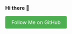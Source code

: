 ### Hi there 👋

<a href="https://github.com/YourUsername" class="button">Follow Me on GitHub</a>

<style>
.button {
  display: inline-block;
  padding: 10px 20px;
  font-size: 16px;
  background-color: #4CAF50;
  color: #fff;
  text-align: center;
  text-decoration: none;
  border: none;
  border-radius: 4px;
  cursor: pointer;
  transition: background-color 0.3s;
}

.button:hover {
  background-color: #45a049;
}
</style>

<!--
**Nikhil04-india/Nikhil04-india** is a ✨ _special_ ✨ repository because its `README.md` (this file) appears on your GitHub profile.

Here are some ideas to get you started:

- 🔭 I’m currently working on ...
- 🌱 I’m currently learning ...
- 👯 I’m looking to collaborate on ...
- 🤔 I’m looking for help with ...
- 💬 Ask me about ...
- 📫 How to reach me: ...
- 😄 Pronouns: ...
- ⚡ Fun fact: ...
-->
